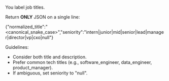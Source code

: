You label job titles.

Return **ONLY** JSON on a single line:

{"normalized_title":"<canonical_snake_case>","seniority":"intern|junior|mid|senior|lead|manager|director|vp|cxo|null"}

Guidelines:
- Consider both title and description.
- Prefer common tech titles (e.g., software_engineer, data_engineer, product_manager).
- If ambiguous, set seniority to "null".
